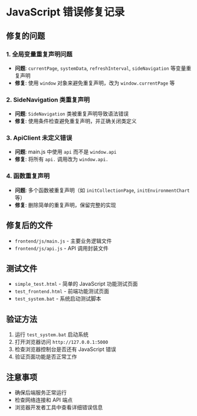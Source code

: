 # JavaScript 错误修复记录

## 修复的问题

### 1. 全局变量重复声明问题

- **问题**: `currentPage`, `systemData`, `refreshInterval`, `sideNavigation` 等变量重复声明
- **修复**: 使用 `window` 对象来避免重复声明，改为 `window.currentPage` 等

### 2. SideNavigation 类重复声明

- **问题**: `SideNavigation` 类被重复声明导致语法错误
- **修复**: 使用条件检查避免重复声明，并正确关闭类定义

### 3. ApiClient 未定义错误

- **问题**: main.js 中使用 `api` 而不是 `window.api`
- **修复**: 将所有 `api.` 调用改为 `window.api.`

### 4. 函数重复声明

- **问题**: 多个函数被重复声明（如 `initCollectionPage`, `initEnvironmentChart` 等）
- **修复**: 删除简单的重复声明，保留完整的实现

## 修复后的文件

- `frontend/js/main.js` - 主要业务逻辑文件
- `frontend/js/api.js` - API 调用封装文件

## 测试文件

- `simple_test.html` - 简单的 JavaScript 功能测试页面
- `test_frontend.html` - 前端功能测试页面
- `test_system.bat` - 系统启动测试脚本

## 验证方法

1. 运行 `test_system.bat` 启动系统
2. 打开浏览器访问 `http://127.0.0.1:5000`
3. 检查浏览器控制台是否还有 JavaScript 错误
4. 验证页面功能是否正常工作

## 注意事项

- 确保后端服务正常运行
- 检查网络连接和 API 端点
- 浏览器开发者工具中查看详细错误信息
